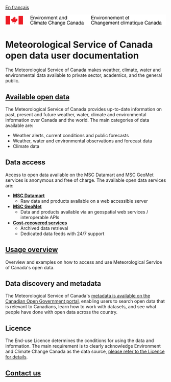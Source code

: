 [En français](readme_fr.md)

![ECCC logo](img_eccc-logo.png)

# Meteorological Service of Canada open data user documentation

The Meteorological Service of Canada makes weather, climate, water and environmental data available to private sector, academics, and the general public.


## [Available open data](msc-data/readme_en.md)

The Meteorological Service of Canada provides up-to-date information on past, present and future weather, water, climate and environmental information over Canada and the world. The main categories of data available are:
  * Weather alerts, current conditions and public forecasts
  * Weather, water and environmental observations and forecast data
  * Climate data

## Data access

Access to open data available on the MSC Datamart and MSC GeoMet services is anonymous and free of charge. The available open data services are:

* **[MSC Datamart](msc-datamart/readme_en.md)**
    * Raw data and products available on a web accessible server
* **[MSC GeoMet](msc-geomet/readme_en.md)**
    * Data and products available via an geospatial web services / interoperable APIs
* **[Cost-recovered services](cost-recovered/readme_en.md)**
    * Archived data retrieval
    * Dedicated data feeds with 24/7 support

## [Usage overview](usage/readme_en.md)

Overview and examples on how to access and use Meteorological Service of Canada's open data.

## Data discovery and metadata

The Meteorological Service of Canada's [metadata is available on the Canadian Open Government portal](https://open.canada.ca/en/open-data), enabling users to search open data that is relevant to Canadians, learn how to work with datasets, and see what people have done with open data across the country.

## Licence

The End-use Licence determines the conditions for using the data and information. The main requirement is to clearly acknowledge Environment and Climate Change Canada as the data source, [please refer to the Licence for details](licence/readme_en.md).

## [Contact us](https://weather.gc.ca/mainmenu/contact_us_e.html)